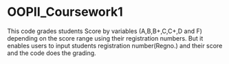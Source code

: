 # OOPII_Coursework1
This code grades students Score by variables (A,B,B+,C,C+,D and F) depending on the score range using their registration numbers. 
But it enables users to input students registration number(Regno.) and their score and the code does the grading.
